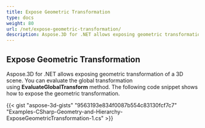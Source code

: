```yaml
---
title: Expose Geometric Transformation
type: docs
weight: 80
url: /net/expose-geometric-transformation/
description: Aspose.3D for .NET allows exposing geometric transformation of a 3D scene. You can evaluate the global transformation using EvaluateGlobalTransform method.
---
```


## **Expose Geometric Transformation**
Aspose.3D for .NET allows exposing geometric transformation of a 3D scene. You can evaluate the global transformation using **EvaluateGlobalTransform** method. The following code snippet shows how to expose the geometric transformation.

{{< gist "aspose-3d-gists" "9563193e834f0087b554c83130fcf7c7" "Examples-CSharp-Geometry-and-Hierarchy-ExposeGeometricTransformation-1.cs" >}}
